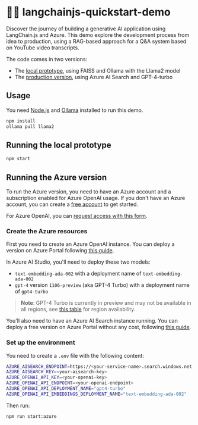 # 🦜️🔗 langchainjs-quickstart-demo

Discover the journey of building a generative AI application using LangChain.js and Azure.
This demo explore the development process from idea to production, using a RAG-based approach for a Q&A system based on YouTube video transcripts.

The code comes in two versions:
- The [local prototype](blob/main/prototype.js), using FAISS and Ollama with the Llama2 model
- The [production version](blob/main/azure.js), using Azure AI Search and GPT-4-turbo

## Usage

You need [Node.js](https://nodejs.org/en) and [Ollama](https://ollama.com/download) installed to run this demo.

```bash
npm install
ollama pull llama2
```

## Running the local prototype

```bash
npm start
```

## Running the Azure version

To run the Azure version, you need to have an Azure account and a subscription enabled for Azure OpenAI usage. If you don't have an Azure account, you can create a [free account](https://azure.microsoft.com/free/) to get started.

For Azure OpenAI, you can [request access with this form](https://aka.ms/oaiapply).

### Create the Azure resources

First you need to create an Azure OpenAI instance. You can deploy a version on Azure Portal following [this guide](https://learn.microsoft.com/azure/ai-services/openai/how-to/create-resource?pivots=web-portal).

In Azure AI Studio, you'll need to deploy these two models:
- `text-embedding-ada-002` with a deployment name of `text-embedding-ada-002`
- `gpt-4` version `1106-preview` (aka GPT-4 Turbo) with a deployment name of `gpt4-turbo`

> **Note**: GPT-4 Turbo is currently in preview and may not be available in all regions, see [this table](https://learn.microsoft.com/azure/ai-services/openai/concepts/models#gpt-4-and-gpt-4-turbo-preview-models) for region availability.

You'll also need to have an Azure AI Search instance running. You can deploy a free version on Azure Portal without any cost, following [this guide](https://learn.microsoft.com/azure/search/search-create-service-portal).

### Set up the environment

You need to create a `.env` file with the following content:

```bash
AZURE_AISEARCH_ENDPOINT=https://<your-service-name>.search.windows.net
AZURE_AISEARCH_KEY=<your-aisearch-key>
AZURE_OPENAI_API_KEY=<your-openai-key>
AZURE_OPENAI_API_ENDPOINT=<your-openai-endpoint>
AZURE_OPENAI_API_DEPLOYMENT_NAME="gpt4-turbo"
AZURE_OPENAI_API_EMBEDDINGS_DEPLOYMENT_NAME="text-embedding-ada-002"
```

Then run:

```bash
npm run start:azure
```
